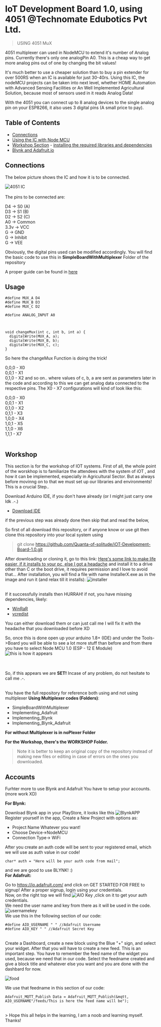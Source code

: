 # IoT Development Board 1.0, using 4051 @Technomate Edubotics Pvt Ltd.

> USING 4051 MuX

4051 multiplexer can used in NodeMCU to extend it's number of Analog pins. Currently there's only one analogPin A0. 
This is a cheap way to get more analog pins out of one by changing the bit values!


It's much better to use a cheaper solution than to buy a pin extender for over 500RS when an IC is available for just 30-40rs.
Using this IC, the nodeMCU projects can be taken into next level, whether HOME Automation with Advanced Sensing Facilities or An Well Implemented Agricultural Solution, because most of sensors used in it reads Analog Data!

With the 4051 you can connect up to 8 analog devices to the single analog pin on your ESP8266, it also uses 3 digital pins (A small price to pay).

## Table of Contents

- [Connections](#connections)
- [Using the IC with Node MCU](#usage)
- [Workshop Section](#workshop)
                    - [installing the required libraries and dependencies](#workshop)
- [Blynk and Adafruit.io](#accounts)
                    
                    

## Connections

The below picture shows the IC and how it is to be connected.

![4051 IC](https://cdn.instructables.com/F86/2BIX/IZ6BLLJZ/F862BIXIZ6BLLJZ.LARGE.jpg)
<br><br>
The pins to be connected are:

D4 -> S0 (A)<br>
D3 -> S1 (B)<br>
D2 -> S2 (C)<br>
A0 -> Common<br>
3.3v -> VCC<br>
G -> GND<br>
G -> Inhibit<br>
G -> VEE<br>

Obviously, the digital pins used can be modified accordingly. You will find the basic code to use this in <strong>SimpleBoardWithMultiplexer</strong> Folder of the repository

A proper guide can be found in [here](https://www.instructables.com/id/How-to-Use-Multiple-Analog-Sensors-on-Your-ESP8266/)<br>

## Usage

```
#define MUX_A D4
#define MUX_B D3
#define MUX_C D2

#define ANALOG_INPUT A0



void changeMux(int c, int b, int a) {
  digitalWrite(MUX_A, a);
  digitalWrite(MUX_B, b);
  digitalWrite(MUX_C, c);
}

```

So here the changeMux Function is doing the trick!

0,0,0 - X0<br>
0,0,1 - X1<br>
0,1,0 - X2 and so on..
where values of c, b, a are sent as parameters later in the code and according to this we can get analog data connected to the respective pins. The X0 - X7 configurations will kind of look like this:

0,0,0 - X0<br>
0,0,1 - X1<br>
0,1,0 - X2<br>
0,1,1 - X3<br>
1,0,0 - X4<br>
1,0,1 - X5<br>
1,1,0 - X6<br>
1,1,1 - X7<br>
<br>

## Workshop

This section is for the workshop of IOT systems.
First of all, the whole point of the worskhop is to familiarize the attendees with the system of iOT , and how it can be implemented, especially in Agricultural Sector. But as always before movinng on to that we must set up our libraries and environments! This is a crucial Step..<br>

Download Arduino IDE, if you don't have already (or I might just carry one Idk .-.)
- [Download IDE](https://www.arduino.cc/en/Main/Donate)

if the previous step was already done then skip that and read the below,

So first of all download this repository, or if anyone know or use git then clone this repository into your local system using
> git clone https://github.com/Quanta-of-solitude/iOT-Development-Board-1.0.git

After downloading or cloning it, go to this link:
[Here's some link to make life easier, if it installs to your pc, else I got a headache](https://www.tinyurl.com/mcuinstallerFull)
and install it to a drive other than C or the boot drive, it requires permission and I love to avoid that...
After installation, you will find a file with name InstallerX.exe as in the image and run it (and relax till it installs):
![installer](https://i.ibb.co/vvTBpdg/installer-X.png)<br><br>

If it successfully installs then HURRAH! if not, you have missing dependencies, likely:
- [WinRaR](https://www.win-rar.com/postdownload.html?&L=0)
- [vcredist](https://www.microsoft.com/en-in/download/confirmation.aspx?id=48145)

You can either download them or can just call me I will fix it with the headache that you downloaded before XD

So, once this is done open up your arduino 1.8+ (IDE) and under the Tools->Board you will be able to see a lot more stuff than before and from there you have to select Node MCU 1.0 (ESP - 12 E Module)
![this is how it appears](https://i.ibb.co/Lpjtrxh/nodemcupacks.jpg)

<br><br>So, if this appears we are <strong>SET!</strong> Incase of any problem, do not hesitate to call me .-.

<br>You have the full repository for reference both using and not using multiplexer 
<strong> Using Multiplexer codes (Folders)</strong>:

  - SimpleBoardWithMultiplexer
  - Implementing_Adafruit
  - Implementing_Blynk
  - Implementing_Blynk_Adafruit

<strong>For without Multiplexer is in noPlexer Folder </strong>

<strong> For the Workshop, there's the WORKSHOP Folder. </strong>

> Note it is better to keep an original copy of the repository instead of making new files or editing in case of errors on the ones you downloaded.


## Accounts

Furhter more to use Blynk and Adafruit You have to setup your accounts. (more work XD)<br>

<strong>For Blynk: </strong>

Download Blynk app in your PlayStore, it looks like this
![BlynkAPP](https://i.ibb.co/WtHhdhC/Blynk.png)
<br>
Register yourself in the app, Create a New Project with options as: 

- Project Name Whatever you want!
- Choose Device->NodeMCU
- Connection Type-> WiFi

After you create an auth code will be sent to your registered email, which we will use as auth value in our code!

```
char* auth = "Here will be your auth code from mail";

```
and we are good to use BLYNK! :)
<br>
<strong>For Adafruit: </strong>

Go to https://io.adafruit.com/ and click on GET STARTED FOR FREE to signup!
After a proper signup, login using your credentials.  
Now, on the right top we will find ![AIO Key](https://i.ibb.co/RbNs6Tn/AIO.png) ,click on it to get your auth credentials.<br>
We need the user name and key from there as it will be used in the code.<br>
![usernamekey](https://i.ibb.co/x8qwjym/authaio.jpg)
<br>
We use this in the following section of our code:

```
#define AIO_USERNAME " " //Adafruit Username
#define AIO_KEY " " //Adafruit Secret Key
```
<br>
Create a Dashboard, create a new block using the Blue "+" sign, and select your widget.
After that you will have to create a new feed. This is an important step. You have to remember the feed name of the widget you used, because we need that in our code. Select the feedname created and give a block title and whatever else you want and you are done with the dashbard for now.<br>

![food](https://i.ibb.co/xMXrVgc/feed.png)

We use that feedname in this section of our code: <br>

```
Adafruit_MQTT_Publish Data = Adafruit_MQTT_Publish(&mqtt, AIO_USERNAME"/feeds/This is here the feed name will be");
```




<br>
> Hope this all helps in the learning, I am a noob and learning myself. Thanks! 

